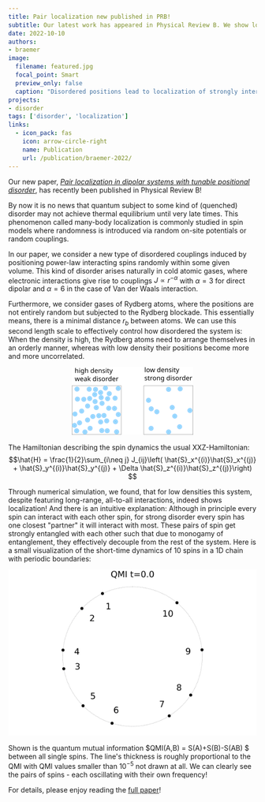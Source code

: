 ```yaml
---
title: Pair localization new published in PRB!
subtitle: Our latest work has appeared in Physical Review B. We show localization effects in a powerlaw-interaction Heisenberg spin chain, where the spins are randomly positioned.
date: 2022-10-10
authors:
- braemer
image:
  filename: featured.jpg
  focal_point: Smart
  preview_only: false
  caption: "Disordered positions lead to localization of strongly interacting pairs"
projects:
- disorder
tags: ['disorder', 'localization']
links:
  - icon_pack: fas
    icon: arrow-circle-right
    name: Publication
    url: /publication/braemer-2022/
---
```


Our new paper, *[Pair localization in dipolar systems with tunable positional disorder](https://link.aps.org/doi/10.1103/PhysRevB.106.134212)*, has recently been published in Physical Review B!

By now it is no news that quantum subject to some kind of (quenched) disorder may not achieve thermal equilibrium until very late times. This phenomenon called many-body localization is commonly studied in spin models where randomness is introduced via random on-site potentials or random couplings. 

In our paper, we consider a new type of disordered couplings induced by positioning power-law interacting spins randomly within some given volume. This kind of disorder arises naturally in cold atomic gases, where electronic interactions give rise to couplings $J\propto r^{-\alpha}$ with $\alpha=3$ for direct dipolar and $\alpha=6$ in the case of Van der Waals interaction. 

Furthermore, we consider gases of Rydberg atoms, where the positions are not entirely random but subjected to the Rydberg blockade. This essentially means, there is a minimal distance $r_b$ between atoms. We can use this second length scale to effectively control how disordered the system is: When the density is high, the Rydberg atoms need to arrange themselves in an orderly manner, whereas with low density their positions become more and more uncorrelated. 

<p align="center">
<img src="order-disorder.png">
</p>

The Hamiltonian describing the spin dynamics the usual XXZ-Hamiltonian:
$$\hat{H} = \frac{1}{2}\sum_{i\neq j} J_{ij}\left( \hat{S}_x^{(i)}\hat{S}_x^{(j)} + \hat{S}_y^{(i)}\hat{S}_y^{(j)} + \Delta \hat{S}_z^{(i)}\hat{S}_z^{(j)}\right)
$$

Through numerical simulation, we found, that for low densities this system, despite featuring long-range, all-to-all interactions, indeed shows localization! And there is an intuitive explanation: Although in principle every spin can interact with each other spin, for strong disorder every spin has one closest "partner" it will interact with most. These pairs of spin get strongly entangled with each other such that due to monogamy of entanglement, they effectively decouple from the rest of the system. Here is a small visualization of the short-time dynamics of 10 spins in a 1D chain with periodic boundaries:

<p align="center">
<img src="animation.gif">
</p>

Shown is the quantum mutual information $QMI(A,B) = S(A)+S(B)-S(AB) $ between all single spins. The line's thickness is roughly proportional to the QMI with QMI values smaller than $10^{-5}$ not drawn at all. We can clearly see the pairs of spins - each oscillating with their own frequency!

For details, please enjoy reading the [full paper](https://link.aps.org/doi/10.1103/PhysRevB.106.134212)!